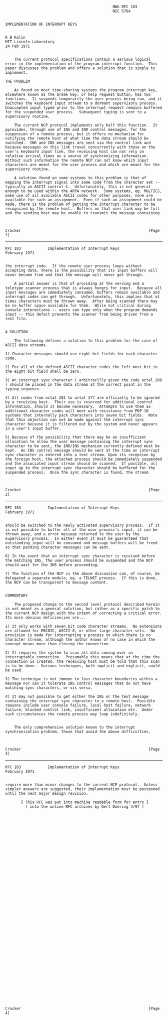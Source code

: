                                                     NWG RFC 103
                                                    NIC 5764


    IMPLEMENTATION OF INTERRUPT KEYS


    R B Kalin
    MIT Lincoln Laboratory
    24 Feb 1971


        The current protocol specifications contain a serious logical
    error in the implementation of the program interrupt function.  This
    paper discusses the problem and offers a solution that is simple to
    implement.

    THE PROBLEM

        As found on most time-sharing systems the program interrupt key,
    elsewhere known as the break key, or help request button, has two
    functions.  It suspends temporarily the user process being run, and it
    switches the keyboard input stream to a dormant supervisory process.
    Unaccepted input typed prior to the interrupt request remains buffered
    for the suspended user process.  Subsequent typing is sent to a
    supervisory routine.

        The current NCP protocol implements only half this function.  It
    pprovides, through use of INS and INR control messages, for the
    suspension of a remote process, but it offers no mechanism for
    notifying the remote host at what time the data stream should be
    switched.  INR and INS messages are sent via the control link and
    because messages on this link travel concurrently with those on the
    user's keyboard input link, the receiving host can not rely on
    relative arrival times as a source of synchronizing information.
    Without such information the remote NCP can not know which input
    characters are meant for the user process and which are meant for the
    supervisory routine.

        A solution found on some systems to this problem is that of
    mapping the interrupt signal into some code from the character set --
    typically an ASCII control-C.  Unfortunately, this is not general
    enough to be used within the ARPA network.  Some systems, eg. MULTICS,
    make use of all available ASCII codes for other purposes, none are
    available for such an assignment.  Even if such an assignment could be
    made, there is the problem of getting the interrupt character to be
    recognized by the remote host.  Buffers on that user link may be full
    and the sending host may be unable to transmit the message containing



    Crocker                                                         [Page 1]

------------------------------------------------------------------------

``` newpage
RFC 103            Implementation of Interrupt Keys             February 1971


the interrupt code.  If the remote user process loops without
accepting data, there is the possibility that its input buffers will
never become free and that the message will never get through.

    A partial answer is that of providing at the serving end a
teletype scanner process that is always hungry for input.  Because all
input messages are immediately consumed, buffers remain available and
interrupt codes can get through.  Unfortunately, this implies that at
times characters must be thrown away.  After being scanned there may
be no buffer space available for them.  While not critical during
console interactions -- users can type only when the program demands
input -- this defect prevents the scanner from being driven from a
text file.


A SOLUTION

    The following defines a solution to this problem for the case of
ASCII data streams.

1) Character messages should use eight bit fields for each character
code.

2) For all of the defined ASCII character codes the left most bit in
the eight bit field shall be zero.

3) An interrupt sync character ( arbitrarilly given the code octal 200
) should be placed in the data stream at the correct point in the
typing sequence.

4) All codes from octal 201 to octal 377 are officially to be ignored
by a receiving host.  Their use is reserved for additional control
information, should it become necessary.  Attempts to use them as
additional character codes will meet with resistance from PDP-10
systems that internally pack characters into seven bit fields.  Note
that this objection can not be made against the interrupt sync
character because it is filtered out by the system and never appears
in a user's input buffer.

5) Because of the possibility that there may be an insufficient
allocation to allow the user message containing the interrupt sync
character to be sent, the INR/INS mechanism currently defined must be
kept.  An INS control message should be sent at the time an interrupt
sync character is entered into a text stream. Upon its reception by
the foreign host, the attached process should be immediately suspended
and the associated input stream should be scanned.  If possible, all
input up to the interrupt sync character should be buffered for the
suspended process.  Once the sync character is found, the stream



Crocker                                                         [Page 2]
```

------------------------------------------------------------------------

``` newpage
RFC 103            Implementation of Interrupt Keys             February 1971


should be switched to the newly activated supervisory process.  If it
is not possible to buffer all of the user process's input, it can be
thrown away, and a error message returned to the user by the
supervisory process.  In either event it must be guaranteed that
outstanding input will be consumed and message buffers will be freed
so that pending character messages can be sent.

6) In the event that an interrupt sync character is received before
the matching INS, the user process should be suspended and the NCP
should wait for the INS before proceeding.

7) The function of the NCP is the above discussion can, of course, be
delegated a separate modulo, eg. a TELNET process.  If this is done,
the NCP can be transparent to message content.


COMMENTARY

    The proposed change to the second level protocol described herein
is not meant as a general solution, but rather as a specific patch to
the current NCP design with the intent of correcting a critical error.
Its more obvious deficiencies are...

1) It only works with seven bit code character streams.  No extensions
are allowed for EBCDIC, ASCII-8, or other large character sets.  No
provision is made for interrupting a process to which there is no
character stream, although the author knows of no case in which the
concept means more than closing the connection.

2) It requires the system to scan all data coming over an
interruptable connection.  Presumably this means that at the time the
connection is created, the receiving host must be told that this scan
is to be done.  Various techniques, both implicit and explicit, could
be used.

3) The technique is not immune to loss character boundaries within a
message nor can it tolerate INS control messages that do not have
matching sync characters, or vis versa.

4) It may not possible to get either the INS or the text message
containing the interrupt sync character to a remote host.  Possible
reasons include user console failure, local host failure, network
failure, blocked control link, insufficient allocation etc.  Under
such circumstances the remote process may loop indefinitely.


    The only comprehensive solution known to the interrupt
synchronization problem, those that avoid the above difficulties,



Crocker                                                         [Page 3]
```

------------------------------------------------------------------------

``` newpage
RFC 103            Implementation of Interrupt Keys             February 1971


require more than minor changes to the current NCP protocol.  Unless
simpler answers are suggested, their implementation must be postponed
until the next major design revision.

       [ This RFC was put into machine readable form for entry ]
         [ into the online RFC archives by Gert Doering 4/97 ]













































Crocker                                                         [Page 4]
```
